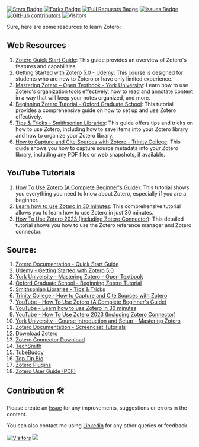<a href="https://github.com/drshahizan/SLR-MIIT/stargazers"><img src="https://img.shields.io/github/stars/drshahizan/SLR-MIIT" alt="Stars Badge"/></a>
<a href="https://github.com/drshahizan/SLR-MIIT/network/members"><img src="https://img.shields.io/github/forks/drshahizan/SLR-MIIT" alt="Forks Badge"/></a>
<a href="https://github.com/drshahizan/SLR-MIIT"><img src="https://img.shields.io/github/issues-pr/drshahizan/SLR-MIIT" alt="Pull Requests Badge"/></a>
<a href="https://github.com/drshahizan/SLR-MIIT/issues"><img src="https://img.shields.io/github/issues/drshahizan/SLR-MIIT" alt="Issues Badge"/></a>
<a href="https://github.com/drshahizan/SLR-MIIT/graphs/contributors"><img alt="GitHub contributors" src="https://img.shields.io/github/contributors/drshahizan/SLR-MIIT?color=2b9348"></a>
![Visitors](https://api.visitorbadge.io/api/visitors?path=https%3A%2F%2Fgithub.com%2Fdrshahizan%2FSLR-MIIT&labelColor=%23d9e3f0&countColor=%23697689&style=flat)


Sure, here are some resources to learn Zotero:

## Web Resources
1. [Zotero Quick Start Guide](https://www.zotero.org/support/quick_start_guide): This guide provides an overview of Zotero's features and capabilities.
2. [Getting Started with Zotero 5.0 - Udemy](https://www.udemy.com/course/how-to-manage-references-and-citations-in-zotero/): This course is designed for students who are new to Zotero or have only limited experience.
3. [Mastering Zotero – Open Textbook - York University](https://pressbooks.library.yorku.ca/masteringzotero/): Learn how to use Zotero's organization tools effectively, how to read and annotate content in a way that will keep your notes organized, and more.
4. [Beginning Zotero Tutorial - Oxford Graduate School](https://ogs.edu/wp-content/uploads/2020/08/101-102-Zotero-Tutorials.pdf): This tutorial provides a comprehensive guide on how to set up and use Zotero effectively.
5. [Tips & Tricks - Smithsonian Libraries](https://library.si.edu/sites/default/files/tutorial/pdf/zoterotipstricks-2021-03.pdf): This guide offers tips and tricks on how to use Zotero, including how to save items into your Zotero library and how to organize your Zotero library.
6. [How to Capture and Cite Sources with Zotero - Trinity College](https://epress.trincoll.edu/webwriting/chapter/how-to-zotero/): This guide shows you how to capture source metadata into your Zotero library, including any PDF files or web snapshots, if available.

## YouTube Tutorials
1. [How To Use Zotero (A Complete Beginner's Guide)](https://www.zotero.org/support/quick_start_guide): This tutorial shows you everything you need to know about Zotero, especially if you are a beginner.
2. [Learn how to use Zotero in 30 minutes](https://www.udemy.com/course/how-to-manage-references-and-citations-in-zotero/): This comprehensive tutorial allows you to learn how to use Zotero in just 30 minutes.
3. [How To Use Zotero 2023 (Including Zotero Connector)](https://toptipbio.com/): This detailed tutorial shows you how to use the Zotero reference manager and Zotero connector.

## Source: 
1. [Zotero Documentation - Quick Start Guide](https://www.zotero.org/support/quick_start_guide)
2. [Udemy - Getting Started with Zotero 5.0](https://www.udemy.com/course/how-to-manage-references-and-citations-in-zotero/)
3. [York University - Mastering Zotero – Open Textbook](https://pressbooks.library.yorku.ca/masteringzotero/)
4. [Oxford Graduate School - Beginning Zotero Tutorial](https://ogs.edu/wp-content/uploads/2020/08/101-102-Zotero-Tutorials.pdf)
5. [Smithsonian Libraries - Tips & Tricks](https://library.si.edu/sites/default/files/tutorial/pdf/zoterotipstricks-2021-03.pdf)
6. [Trinity College - How to Capture and Cite Sources with Zotero](https://epress.trincoll.edu/webwriting/chapter/how-to-zotero/)
7. [YouTube - How To Use Zotero (A Complete Beginner's Guide)](https://www.youtube.com/watch?v=JG7Uq_JFDzE)
8. [YouTube - Learn how to use Zotero in 30 minutes](https://www.youtube.com/watch?v=BQL_7C-YqBk)
9. [YouTube - How To Use Zotero 2023 (Including Zotero Connector)](https://www.youtube.com/watch?v=tnbwKj6-pD8)
10. [York University - Course Introduction and Setup – Mastering Zotero](https://pressbooks.library.yorku.ca/masteringzotero/front-matter/introduction/)
11. [Zotero Documentation - Screencast Tutorials](https://www.zotero.org/support/screencast_tutorials)
12. [Download Zotero](https://www.zotero.org/download/)
13. [Zotero Connector Download](https://www.zotero.org/download/conne)
14. [TechSmith](https://techsmith.z6rjha.net/c/198849)
15. [TubeBuddy](https://www.tubebuddy.com/SHTeach)
16. [Top Tip Bio](https://toptipbio.com/)
17. [Zotero Plugins](https://www.zotero.org/support/plugins)
18. [Zotero User Guide (PDF)](https://www.zotero.org/static/download/zotero_user_guide.pdf)


## Contribution 🛠️
Please create an [Issue](https://github.com/drshahizan/SLR-MIIT/issues) for any improvements, suggestions or errors in the content.

You can also contact me using [Linkedin](https://www.linkedin.com/in/drshahizan/) for any other queries or feedback.

[![Visitors](https://api.visitorbadge.io/api/visitors?path=https%3A%2F%2Fgithub.com%2Fdrshahizan&labelColor=%23697689&countColor=%23555555&style=plastic)](https://visitorbadge.io/status?path=https%3A%2F%2Fgithub.com%2Fdrshahizan)
![](https://hit.yhype.me/github/profile?user_id=81284918)


